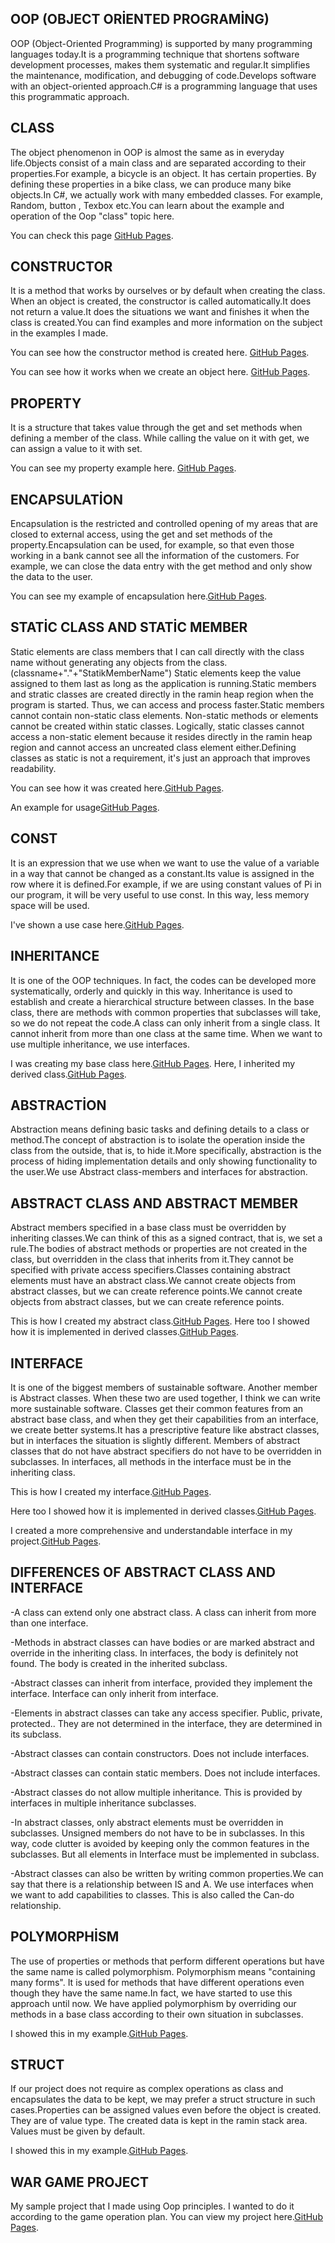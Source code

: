  
 ## OOP (OBJECT ORİENTED PROGRAMİNG)
 
OOP (Object-Oriented Programming) is supported by many programming languages today.It is a programming technique that shortens software development processes, makes them systematic and regular.It simplifies the maintenance, modification, and debugging of code.Develops software with an object-oriented approach.C# is a programming language that uses this programmatic approach.
 
 ## CLASS
 
 The object phenomenon in OOP is almost the same as in everyday life.Objects consist of a main class and are separated according to their properties.For example, a bicycle is an object. It has certain properties. By defining these properties in a bike class, we can produce many bike objects.In C#, we actually work with many embedded classes. For example, Random, button , Texbox etc.You can learn about the example and operation of the Oop "class" topic here.
 
 You can check this page [GitHub Pages](https://github.com/oguzhanKomcu/CSharp_OOP_Fundamentals/blob/master/CLASS/Bike.cs).
 
 ## CONSTRUCTOR
 
 It is a method that works by ourselves or by default when creating the class. When an object is created, the constructor is called automatically.It does not return a value.It does the situations we want and finishes it when the class is created.You can find examples and more information on the subject in the examples I made.
 
 You can see how the constructor method is created here. [GitHub Pages](https://github.com/oguzhanKomcu/CSharp_OOP_Fundamentals/blob/master/CONSTRUCTOR/Television.cs).
 
 You can see how it works when we create an object here. [GitHub Pages](https://github.com/oguzhanKomcu/CSharp_OOP_Fundamentals/blob/master/CONSTRUCTOR/ConstructorExample.cs).

 ## PROPERTY
It is a structure that takes value through the get and set methods when defining a member of the class. While calling the value on it with get, we can assign a value to it with set.

You can see my property example here. [GitHub Pages](https://github.com/oguzhanKomcu/CSharp_OOP_Fundamentals/blob/master/WarGame_Project/Model/Entities/Concrete/User.cs).

 ## ENCAPSULATİON
Encapsulation is the restricted and controlled opening of my areas that are closed to external access, using the get and set methods of the property.Encapsulation can be used, for example, so that even those working in a bank cannot see all the information of the customers. For example, we can close the data entry with the get method and only show the  data to the user.

You can see my example of encapsulation here.[GitHub Pages](https://github.com/oguzhanKomcu/CSharp_OOP_Fundamentals/blob/master/WarGame_Project/Model/Entities/Concrete/User.cs).

## STATİC CLASS AND STATİC MEMBER
Static elements are class members that I can call directly with the class name without generating any objects from the class.(classname+"."+"StatikMemberName")
Static elements keep the value assigned to them last as long as the application is running.Static members and stratic classes are created directly in the ramin heap region when the program is started. Thus, we can access and process faster.Static members cannot contain non-static class elements.
Non-static methods or elements cannot be created within static classes. Logically, static classes cannot access a non-static element because it resides directly in the ramin heap region and cannot access an uncreated class element either.Defining classes as static is not a requirement, it's just an approach that improves readability.

You can see how it was created here.[GitHub Pages](https://github.com/oguzhanKomcu/CSharp_OOP_Fundamentals/blob/master/Static_Class/Unit_converter.cs).

An example for usage[GitHub Pages](https://github.com/oguzhanKomcu/CSharp_OOP_Fundamentals/blob/master/Static_Class/Static_Class_Example.cs).

## CONST
It is an expression that we use when we want to use the value of a variable in a way that cannot be changed as a constant.Its value is assigned in the row where it is defined.For example, if we are using constant values of Pi in our program, it will be very useful to use const. In this way, less memory space will be used.

I've shown a use case here.[GitHub Pages](https://github.com/oguzhanKomcu/CSharp_OOP_Fundamentals/blob/master/Static_Class/Unit_converter.cs).

## INHERITANCE
It is one of the OOP techniques. In fact, the codes can be developed more systematically, orderly and quickly in this way. Inheritance is used to establish and create a hierarchical structure between classes. In the base class, there are methods with common properties that subclasses will take, so we do not repeat the code.A class can only inherit from a single class. It cannot inherit from more than one class at the same time. When we want to use multiple inheritance, we use interfaces.

I was creating my base class here.[GitHub Pages](https://github.com/oguzhanKomcu/CSharp_OOP_Fundamentals/blob/master/%C4%B0nheritance/Model/BaseEntity/BaseProduct.cs).
Here, I inherited my derived class.[GitHub Pages](https://github.com/oguzhanKomcu/CSharp_OOP_Fundamentals/blob/master/%C4%B0nheritance/Model/Entities/Dishwasher.cs).

## ABSTRACTİON
Abstraction means defining basic tasks and defining details to a class or method.The concept of abstraction is to isolate the operation inside the class from the outside, that is, to hide it.More specifically, abstraction is the process of hiding implementation details and only showing functionality to the user.We use Abstract class-members and interfaces for abstraction.

## ABSTRACT CLASS AND ABSTRACT MEMBER
Abstract members specified in a base class must be overridden by inheriting classes.We can think of this as a signed contract, that is, we set a rule.The bodies of abstract methods or properties are not created in the class, but overridden in the class that inherits from it.They cannot be specified with private access specifiers.Classes containing abstract elements must have an abstract class.We cannot create objects from abstract classes, but we can create reference points.We cannot create objects from abstract classes, but we can create reference points.
 
 This is how I created my abstract class.[GitHub Pages](https://github.com/oguzhanKomcu/CSharp_OOP_Fundamentals/blob/master/Abstraction/Buisness/Repositories/Astract/BaseRepository.cs).
 Here too I showed how it is implemented in derived classes.[GitHub Pages](https://github.com/oguzhanKomcu/CSharp_OOP_Fundamentals/blob/master/Abstraction/Buisness/Repositories/Concrate/BooksRepository.cs).
 
 ## INTERFACE
 It is one of the biggest members of sustainable software. Another member is Abstract classes. When these two are used together, I think we can write more sustainable software. Classes get their common features from an abstract base class, and when they get their capabilities from an interface, we create better systems.It has a prescriptive feature like abstract classes, but in interfaces the situation is slightly different. Members of abstract classes that do not have abstract specifiers do not have to be overridden in subclasses. In interfaces, all methods in the interface must be in the inheriting class.
 
 This is how I created my interface.[GitHub Pages](https://github.com/oguzhanKomcu/CSharp_OOP_Fundamentals/blob/master/Interface/Buisness/Repositories/Interface/BookInterface.cs).
 
  Here too I showed how it is implemented in derived classes.[GitHub Pages](https://github.com/oguzhanKomcu/CSharp_OOP_Fundamentals/blob/master/Interface/Buisness/Repositories/Concrate/BooksRepository.cs).
  
  I created a more comprehensive and understandable interface in my project.[GitHub Pages](https://github.com/oguzhanKomcu/CSharp_OOP_Fundamentals/blob/master/WarGame_Project/Business/Repositories/Interface/Interface1.cs).
 
 ## DIFFERENCES OF ABSTRACT CLASS AND INTERFACE
 
 -A class can extend only one abstract class. A class can inherit from more than one interface.
 
 -Methods in abstract classes can have bodies or are marked abstract and override in the inheriting class. In interfaces, the body is definitely not found. The body is created in the inherited subclass.
 
 -Abstract classes can inherit from interface, provided they implement the interface. Interface can only inherit from interface.
 
 -Elements in abstract classes can take any access specifier. Public, private, protected.. They are not determined in the interface, they are determined in its subclass.
 
-Abstract classes can contain constructors. Does not include interfaces.

-Abstract classes can contain static members. Does not include interfaces.

-Abstract classes do not allow multiple inheritance. This is provided by interfaces in multiple inheritance subclasses.

-In abstract classes, only abstract elements must be overridden in subclasses. Unsigned members do not have to be in subclasses. In this way, code clutter is avoided by keeping only the common features in the subclasses. But all elements in Interface must be implemented in subclass.

-Abstract classes can also be written by writing common properties.We can say that there is a relationship between IS and A. We use interfaces when we want to add capabilities to classes. This is also called the Can-do relationship.
 
## POLYMORPHİSM 
The use of properties or methods that perform different operations but have the same name is called polymorphism. Polymorphism means "containing many forms". It is used for methods that have different operations even though they have the same name.In fact, we have started to use this approach until now. We have applied polymorphism by overriding our methods in a base class according to their own situation in subclasses.

 I showed this in my example.[GitHub Pages](https://github.com/oguzhanKomcu/CSharp_OOP_Fundamentals/blob/master/Polymorphism/GEOMETRIC_SHAPES.cs).
 
 ## STRUCT
If our project does not require as complex operations as class and encapsulates the data to be kept, we may prefer a struct structure in such cases.Properties can be assigned values even before the object is created. They are of value type. The created data is kept in the ramin stack area. Values must be given by default.

 I showed this in my example.[GitHub Pages](https://github.com/oguzhanKomcu/CSharp_OOP_Fundamentals/blob/master/Struct/Form1.cs).

## WAR GAME PROJECT
My sample project that I made using Oop principles. I wanted to do it according to the game operation plan.
You can view my project here.[GitHub Pages](https://github.com/oguzhanKomcu/CSharp_OOP_Fundamentals/blob/master/Polymorphism/GEOMETRIC_SHAPES.cs).
